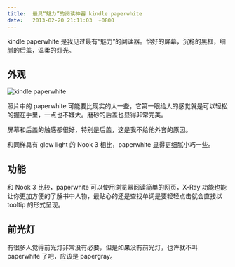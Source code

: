 ```yaml
---
title:  最具“魅力”的阅读神器 kindle paperwhite
date:   2013-02-20 21:11:03  +0800
---
```


kindle paperwhite 是我见过最有“魅力”的阅读器。恰好的屏幕，沉稳的黑框，细腻的后盖，温柔的灯光。

## 外观

![kindle paperwhite](http://dushunfan.qiniudn.com/kindle.jpg)

照片中的 paperwhite 可能要比现实的大一些，它第一眼给人的感觉就是可以轻松的握在手里，一点也不嫌大。磨砂的后盖也显得非常完美。

屏幕和后盖的触感都很好，特别是后盖，这是我不给他外套的原因。

和同样具有 glow light 的 Nook 3 相比，paperwhite 显得更细腻小巧一些。

## 功能

和 Nook 3 比较，paperwhite 可以使用浏览器阅读简单的网页，X-Ray 功能也能让你更加方便的了解书中人物，最贴心的还是查找单词是要轻轻点击就会直接以 tooltip 的形式呈现。

## 前光灯

有很多人觉得前光灯非常没有必要，但是如果没有前光灯，也许就不叫 paperwhite 了吧，应该是 papergray。
